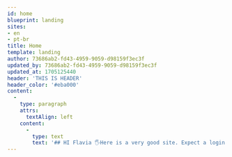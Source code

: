 ```yaml
---
id: home
blueprint: landing
sites:
- en
- pt-br
title: Home
template: landing
author: 73686ab2-fd43-4959-9059-d98159f3ec3f
updated_by: 73686ab2-fd43-4959-9059-d98159f3ec3f
updated_at: 1705125440
header: 'THIS IS HEADER'
header_color: '#eba000'
content:
  -
    type: paragraph
    attrs:
      textAlign: left
    content:
      -
        type: text
        text: '## HI Flavia 🖐️Here is a very good site. Expect a login soon'
---
```

